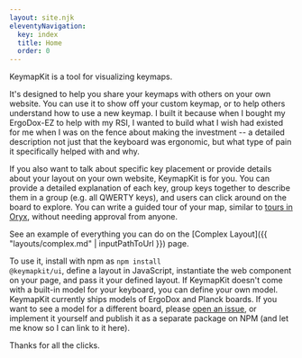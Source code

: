 ```yaml
---
layout: site.njk
eleventyNavigation:
  key: index
  title: Home
  order: 0
---
```


KeymapKit is a tool for visualizing keymaps.

<div id="keymap-container"></div>

<script type="module">
import { KeymapTitleScreenLayoutSimple } from "/KeymapKit/keymaps/title-screen-layout-simple.js";

let keymapUi = document.createElement("keymap-ui");
keymapUi.setAttribute("id", "keymap-title");
keymapUi.setModelsAndMaps([KeymapTitleScreenLayoutSimple]);
keymapUi.setAttribute("keymap-id", "title-screen-map-simple");
keymapUi.setAttribute("query-prefix", "keymap");

let keymapContainer = document.querySelector("#keymap-container")
keymapContainer.appendChild(keymapUi);
</script>

It's designed to help you share your keymaps with others on your own website. You can use it to show off your custom keymap, or to help others understand how to use a new keymap. I built it because when I bought my ErgoDox-EZ to help with my RSI, I wanted to build what I wish had existed for me when I was on the fence about making the investment -- a detailed description not just that the keyboard was ergonomic, but what type of pain it specifically helped with and why.

If you also want to talk about specific key placement or provide details about your layout on your own website, KeymapKit is for you. You can provide a detailed explanation of each key, group keys together to describe them in a group (e.g. all QWERTY keys), and users can click around on the board to explore. You can write a guided tour of your map, similar to <a href="https://blog.zsa.io/2004-layout-tours/">tours in Oryx</a>, without needing approval from anyone.

See an example of everything you can do on
the [Complex Layout]({{ "layouts/complex.md" | inputPathToUrl }}) page.

To use it, install with npm as <code>npm install @keymapkit/ui</code>, define a layout in JavaScript, instantiate the web component on your page, and pass it your defined layout. If KeymapKit doesn't come with a built-in model for your keyboard, you can define your own model. KeymapKit currently ships models of ErgoDox and Planck boards. If you want to see a model for a different board, please <a href="https://github.com/mrled/KeymapKit/issues">open an issue</a>, or implement it yourself and publish it as a separate package on NPM (and let me know so I can link to it here).

Thanks for all the clicks.
